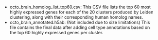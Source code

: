 - octo_brain_homolog_list_top60.csv:  This CSV file lists the top 60 most highly expressed genes for each of the 20 clusters produced by Leiden clustering, along with their corresponding human homolog names.
- octo_brain_annotated.h5ab: (Not included due to size limitations) This file contains the final data after adding cell type annotations based on the top 60 highly expressed genes per cluster.
